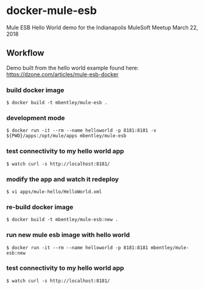 docker-mule-esb
===============

Mule ESB Hello World demo for the Indianapolis MuleSoft Meetup March 22, 2018

## Workflow
Demo built from the hello world example found here: https://dzone.com/articles/mule-esb-docker

### build docker image
```
$ docker build -t mbentley/mule-esb .
```

### development mode
```
$ docker run -it --rm --name helloworld -p 8181:8181 -v ${PWD}/apps:/opt/mule/apps mbentley/mule-esb
```

### test connectivity to my hello world app
```
$ watch curl -s http://localhost:8181/
```

### modify the app and watch it redeploy
```
$ vi apps/mule-hello/HelloWorld.xml
```

### re-build docker image
```
$ docker build -t mbentley/mule-esb:new .
```

### run new mule esb image with hello world
```
$ docker run -it --rm --name helloworld -p 8181:8181 mbentley/mule-esb:new
```

### test connectivity to my hello world app
```
$ watch curl -s http://localhost:8181/
```
